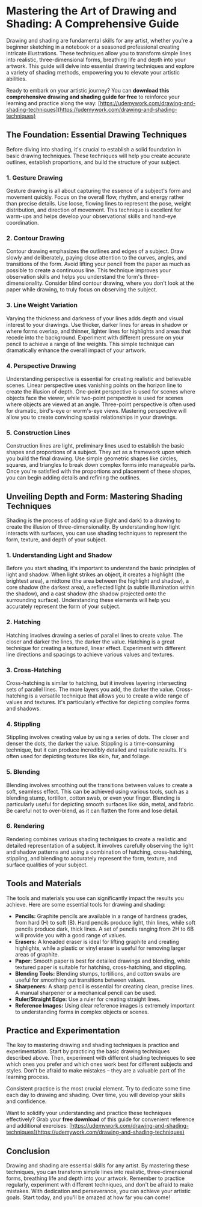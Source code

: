 # Mastering the Art of Drawing and Shading: A Comprehensive Guide

Drawing and shading are fundamental skills for any artist, whether you're a beginner sketching in a notebook or a seasoned professional creating intricate illustrations. These techniques allow you to transform simple lines into realistic, three-dimensional forms, breathing life and depth into your artwork. This guide will delve into essential drawing techniques and explore a variety of shading methods, empowering you to elevate your artistic abilities.

Ready to embark on your artistic journey? You can **download this comprehensive drawing and shading guide for free** to reinforce your learning and practice along the way: [https://udemywork.com/drawing-and-shading-techniques](https://udemywork.com/drawing-and-shading-techniques)

## The Foundation: Essential Drawing Techniques

Before diving into shading, it's crucial to establish a solid foundation in basic drawing techniques. These techniques will help you create accurate outlines, establish proportions, and build the structure of your subject.

### 1. Gesture Drawing

Gesture drawing is all about capturing the essence of a subject's form and movement quickly. Focus on the overall flow, rhythm, and energy rather than precise details. Use loose, flowing lines to represent the pose, weight distribution, and direction of movement. This technique is excellent for warm-ups and helps develop your observational skills and hand-eye coordination.

### 2. Contour Drawing

Contour drawing emphasizes the outlines and edges of a subject. Draw slowly and deliberately, paying close attention to the curves, angles, and transitions of the form. Avoid lifting your pencil from the paper as much as possible to create a continuous line. This technique improves your observation skills and helps you understand the form's three-dimensionality.  Consider blind contour drawing, where you don't look at the paper while drawing, to truly focus on observing the subject.

### 3. Line Weight Variation

Varying the thickness and darkness of your lines adds depth and visual interest to your drawings. Use thicker, darker lines for areas in shadow or where forms overlap, and thinner, lighter lines for highlights and areas that recede into the background. Experiment with different pressure on your pencil to achieve a range of line weights. This simple technique can dramatically enhance the overall impact of your artwork.

### 4. Perspective Drawing

Understanding perspective is essential for creating realistic and believable scenes. Linear perspective uses vanishing points on the horizon line to create the illusion of depth. One-point perspective is used for scenes where objects face the viewer, while two-point perspective is used for scenes where objects are viewed at an angle.  Three-point perspective is often used for dramatic, bird's-eye or worm's-eye views. Mastering perspective will allow you to create convincing spatial relationships in your drawings.

### 5. Construction Lines

Construction lines are light, preliminary lines used to establish the basic shapes and proportions of a subject. They act as a framework upon which you build the final drawing. Use simple geometric shapes like circles, squares, and triangles to break down complex forms into manageable parts. Once you're satisfied with the proportions and placement of these shapes, you can begin adding details and refining the outlines.

## Unveiling Depth and Form: Mastering Shading Techniques

Shading is the process of adding value (light and dark) to a drawing to create the illusion of three-dimensionality. By understanding how light interacts with surfaces, you can use shading techniques to represent the form, texture, and depth of your subject.

### 1. Understanding Light and Shadow

Before you start shading, it's important to understand the basic principles of light and shadow. When light strikes an object, it creates a highlight (the brightest area), a midtone (the area between the highlight and shadow), a core shadow (the darkest area), a reflected light (a subtle illumination within the shadow), and a cast shadow (the shadow projected onto the surrounding surface). Understanding these elements will help you accurately represent the form of your subject.

### 2. Hatching

Hatching involves drawing a series of parallel lines to create value. The closer and darker the lines, the darker the value. Hatching is a great technique for creating a textured, linear effect. Experiment with different line directions and spacings to achieve various values and textures.

### 3. Cross-Hatching

Cross-hatching is similar to hatching, but it involves layering intersecting sets of parallel lines. The more layers you add, the darker the value. Cross-hatching is a versatile technique that allows you to create a wide range of values and textures. It's particularly effective for depicting complex forms and shadows.

### 4. Stippling

Stippling involves creating value by using a series of dots. The closer and denser the dots, the darker the value. Stippling is a time-consuming technique, but it can produce incredibly detailed and realistic results. It's often used for depicting textures like skin, fur, and foliage.

### 5. Blending

Blending involves smoothing out the transitions between values to create a soft, seamless effect. This can be achieved using various tools, such as a blending stump, tortillon, cotton swab, or even your finger. Blending is particularly useful for depicting smooth surfaces like skin, metal, and fabric. Be careful not to over-blend, as it can flatten the form and lose detail.

### 6. Rendering

Rendering combines various shading techniques to create a realistic and detailed representation of a subject. It involves carefully observing the light and shadow patterns and using a combination of hatching, cross-hatching, stippling, and blending to accurately represent the form, texture, and surface qualities of your subject.

## Tools and Materials

The tools and materials you use can significantly impact the results you achieve. Here are some essential tools for drawing and shading:

*   **Pencils:** Graphite pencils are available in a range of hardness grades, from hard (H) to soft (B). Hard pencils produce light, thin lines, while soft pencils produce dark, thick lines. A set of pencils ranging from 2H to 6B will provide you with a good range of values.
*   **Erasers:** A kneaded eraser is ideal for lifting graphite and creating highlights, while a plastic or vinyl eraser is useful for removing larger areas of graphite.
*   **Paper:** Smooth paper is best for detailed drawings and blending, while textured paper is suitable for hatching, cross-hatching, and stippling.
*   **Blending Tools:** Blending stumps, tortillions, and cotton swabs are useful for smoothing out transitions between values.
*   **Sharpeners:** A sharp pencil is essential for creating clean, precise lines. A manual sharpener or a mechanical pencil can be used.
*   **Ruler/Straight Edge:** Use a ruler for creating straight lines.
*   **Reference Images:** Using clear reference images is extremely important to understanding forms in complex objects or scenes.

## Practice and Experimentation

The key to mastering drawing and shading techniques is practice and experimentation. Start by practicing the basic drawing techniques described above. Then, experiment with different shading techniques to see which ones you prefer and which ones work best for different subjects and styles. Don't be afraid to make mistakes – they are a valuable part of the learning process.

Consistent practice is the most crucial element. Try to dedicate some time each day to drawing and shading. Over time, you will develop your skills and confidence.

Want to solidify your understanding and practice these techniques effectively? Grab your **free download** of this guide for convenient reference and additional exercises: [https://udemywork.com/drawing-and-shading-techniques](https://udemywork.com/drawing-and-shading-techniques)

## Conclusion

Drawing and shading are essential skills for any artist. By mastering these techniques, you can transform simple lines into realistic, three-dimensional forms, breathing life and depth into your artwork. Remember to practice regularly, experiment with different techniques, and don't be afraid to make mistakes. With dedication and perseverance, you can achieve your artistic goals. Start today, and you'll be amazed at how far you can come!
